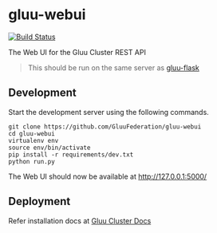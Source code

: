 # gluu-webui

[![Build Status](https://travis-ci.org/GluuFederation/gluu-webui.svg?branch=master)](https://travis-ci.org/GluuFederation/gluu-webui)

The Web UI for the Gluu Cluster REST API

> This should be run on the same server as [gluu-flask](https://github.com/GluuFederation/gluu-flask)

## Development

Start the development server using the following commands.

```
git clone https://github.com/GluuFederation/gluu-webui
cd gluu-webui
virtualenv env
source env/bin/activate
pip install -r requirements/dev.txt
python run.py
```

The Web UI should now be available at http://127.0.0.1:5000/

## Deployment

Refer installation docs at [Gluu Cluster Docs](http://www.gluu.org/docs-cluster/admin-guide/webui/#installation)
